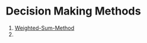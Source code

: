 # Decision Making Methods

1. [Weighted-Sum-Method](https://github.com/avinash-218/Decision-Making-Methods/tree/master/Weighted-Sum-Decision-Method)
2. 